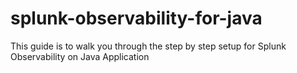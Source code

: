 # splunk-observability-for-java
This guide is to walk you through the step by step setup for Splunk Observability on Java Application
